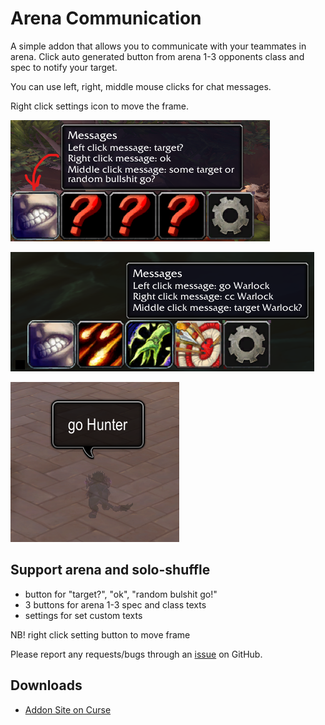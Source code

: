 # Arena Communication

A simple addon that allows you to communicate with your teammates in arena. Click auto generated button from arena 1-3 opponents class and spec to notify your target.

You can use left, right, middle mouse clicks for chat messages.

Right click settings icon to move the frame.

![Screenshot](https://github.com/HexNeo/ArenaComm/blob/main/screenshots/1.png)

![Screenshot](https://github.com/HexNeo/ArenaComm/blob/main/screenshots/2.png)

![Screenshot](https://github.com/HexNeo/ArenaComm/blob/main/screenshots/3.png)

## Support arena and solo-shuffle

- button for "target?", "ok", "random bulshit go!"
- 3 buttons for arena 1-3 spec and class texts
- settings for set custom texts

NB! right click setting button to move frame

Please report any requests/bugs through an [issue](https://github.com/hexneo/ArenaComm/issues/new) on GitHub.

## Downloads

- [Addon Site on Curse](https://www.curseforge.com/wow/addons/arena-communication)